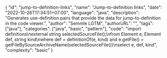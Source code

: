 {
"id": "jump-to-definition-links",
"name": "Jump-to-definition links",
"date": "2022-10-26T17:34:51+07:00",
"language": "java",
"description": "Generates use-definition pairs that provide the data for jump-to-definition in the code viewer.",
"author": "Semmle LGTM",
"authorURL": "",
"tags": ["java"],
"categories": ["java", "basic", "pattern"],
"code": "import definitions\nexternal string selectedSourceFile();\nfrom Element e, Element def, string kind\nwhere def = definitionOf(e, kind) and e.getFile() = getFileBySourceArchiveName(selectedSourceFile())\nselect e, def, kind",
"complexity": "basic"
}
